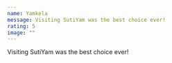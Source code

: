 ```yaml
---
name: Yamkela
message: Visiting SutiYam was the best choice ever!
rating: 5
image: ""
---
```


Visiting SutiYam was the best choice ever! 
